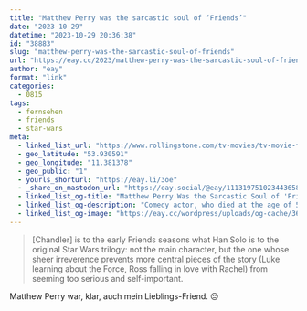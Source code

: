 ```yaml
---
title: "Matthew Perry was the sarcastic soul of ‘Friends’"
date: "2023-10-29"
datetime: "2023-10-29 20:36:38"
id: "38883"
slug: "matthew-perry-was-the-sarcastic-soul-of-friends"
url: "https://eay.cc/2023/matthew-perry-was-the-sarcastic-soul-of-friends/"
author: "eay"
format: "link"
categories:
  - 0815
tags:
  - fernsehen
  - friends
  - star-wars
meta:
  - linked_list_url: "https://www.rollingstone.com/tv-movies/tv-movie-features/matthew-perry-death-friends-chandler-bing-sarcasm-sitcom-1234865183/"
  - geo_latitude: "53.930591"
  - geo_longitude: "11.381378"
  - geo_public: "1"
  - yourls_shorturl: "https://eay.li/3oe"
  - _share_on_mastodon_url: "https://eay.social/@eay/111319751023443658"
  - linked_list_og-title: "Matthew Perry Was the Sarcastic Soul of 'Friends'"
  - linked_list_og-description: "Comedy actor, who died at the age of 54, could deliver a one-liner like no other and proved a crucial ingredient to the sitcom’s comedy stew."
  - linked_list_og-image: "https://eay.cc/wordpress/uploads/og-cache/36560595299ce692253524db1810af93.webp"
---
```


> \[Chandler\] is to the early Friends seasons what Han Solo is to the original Star Wars trilogy: not the main character, but the one whose sheer irreverence prevents more central pieces of the story (Luke learning about the Force, Ross falling in love with Rachel) from seeming too serious and self-important.

Matthew Perry war, klar, auch mein Lieblings-Friend. 😔
